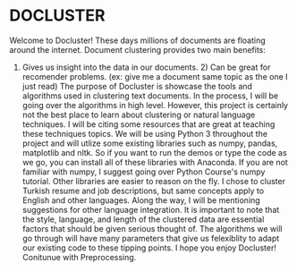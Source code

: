 
# DOCLUSTER
Welcome to Docluster! These days millions of documents are floating around the internet. Document clustering provides two main benefits:
1) Gives us insight into the data in our documents. 2) Can be great for recomender problems. (ex: give me a document same topic as the one I just read)
The purpose of Docluster is showcase the tools and algorithms used in clustering text documents. In the process, I will be going over the algorithms in high level. However, this project is certainly not the best place to learn about clustering or natural language techniques. I will be citing some resources that are great at teaching these techniques topics.
We will be using Python 3 throughout the project and will utlize some existing libraries such as numpy, pandas, matplotlib and nltk. So if you want to run the demos or type the code as we go, you can install all of these libraries with Anaconda. If you are not familiar with numpy, I suggest going over Python Course's numpy tutorial. Other libraries are easier to reason on the fly.
I chose to cluster Turkish resume and job descriptions, but same concepts apply to English and other languages. Along the way, I will be mentioning suggestions for other language integration. It is important to note that the style, language, and length of the clustered data are essential factors that should be given serious thought of. The algorithms we will go through will have many parameters that give us felexiblity to adapt our existing code to these tipping points.
I hope you enjoy Docluster! Conitunue with Preprocessing.
